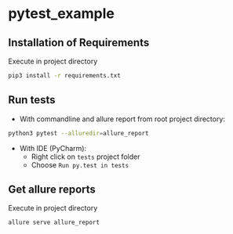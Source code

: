 # pytest_example

## Installation of Requirements

Execute in project directory

```bash
pip3 install -r requirements.txt
```

## Run tests

* With commandline and allure report from root project directory:

```bash
python3 pytest --alluredir=allure_report
```

* With IDE (PyCharm):
    * Right click on `tests` project folder
    * Choose `Run py.test in tests`

## Get allure reports

Execute in project directory

```bash
allure serve allure_report
```
